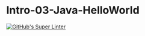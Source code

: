 # Intro-03-Java-HelloWorld
[![GitHub's Super Linter](https://github.com/ICS4U-Programming-VanN/Intro-03-Java-HelloWorld/workflows/GitHub's%20Super%20Linter/badge.svg)](https://github.com/ICS4U-Programming-VanN/Intro-03-Java-HelloWorld/actions)